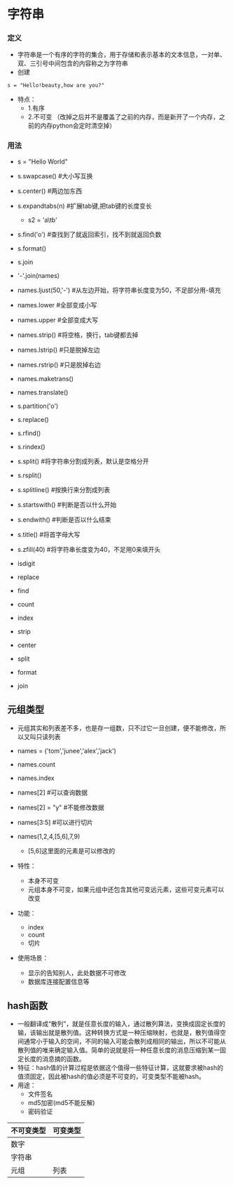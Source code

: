 # 字符串
### 定义
* 字符串是一个有序的字符的集合，用于存储和表示基本的文本信息，一对单、双、三引号中间包含的内容称之为字符串
* 创建
```
s = "Hello!beauty,how are you?"
```
* 特点：
  * 1.有序
  * 2.不可变 （改掉之后并不是覆盖了之前的内存，而是新开了一个内存，之前的内存python会定时清空掉）

### 用法
* s = "Hello World"
* s.swapcase() #大小写互换
* s.center() #两边加东西
* s.expandtabs(n) #扩展tab键,把tab键的长度变长
  * s2 = 'a\tb'

* s.find('o') #查找到了就返回索引，找不到就返回负数
* s.format()
* s.join
* '-'.join(names)
* names.ljust(50,'-') #从左边开始，将字符串长度变为50，不足部分用-填充
* names.lower #全部变成小写
* names.upper #全部变成大写
* names.strip() #将空格，换行，tab键都去掉
* names.lstrip() #只是脱掉左边
* names.rstrip() #只是脱掉右边
* names.maketrans()
* names.translate()
* s.partition('o')
* s.replace()
* s.rfind()
* s.rindex()
* s.split() #将字符串分割成列表，默认是空格分开
* s.rsplit()
* s.splitline() #按换行来分割成列表
* s.startswith() #判断是否以什么开始
* s.endwith() #判断是否以什么结束
* s.title() #将首字母大写
* s.zfill(40) #将字符串长度变为40，不足用0来填开头

* isdigit
* replace
* find
* count
* index
* strip
* center
* split
* format
* join

## 元组类型
* 元组其实和列表差不多，也是存一组数，只不过它一旦创建，便不能修改，所以又叫只读列表
* names = ('tom','junee','alex','jack')
* names.count
* names.index
* names[2] #可以查询数据
* names[2] = "y" #不能修改数据
* names[3:5] #可以进行切片
* names(1,2,4,[5,6],7,9)
  * [5,6]这里面的元素是可以修改的

* 特性：
  * 本身不可变
  * 元组本身不可变，如果元组中还包含其他可变远元素，这些可变元素可以改变
* 功能：
  * index
  * count
  * 切片
* 使用场景：
  * 显示的告知别人，此处数据不可修改
  * 数据库连接配置信息等

## hash函数
* 一般翻译成“散列”，就是任意长度的输入，通过散列算法，变换成固定长度的输，该输出就是散列值。这种转换方式是一种压缩映射，也就是，散列值得空间通常小于输入的空间，不同的输入可能会散列成相同的输出，所以不可能从散列值的唯来确定输入值。简单的说就是将一种任意长度的消息压缩到某一固定长度的消息摘的函数。
* 特征：hash值的计算过程是依据这个值得一些特征计算，这就要求被hash的值须固定，因此被hash的值必须是不可变的，可变类型不能被hash。
* 用途：
  * 文件签名
  * md5加密(md5不能反解)
  * 密码验证

| 不可变类型 | 可变类型 |
|:-- |:-- |
| 数字 | |
| 字符串 |  |
| 元组 | 列表 |
